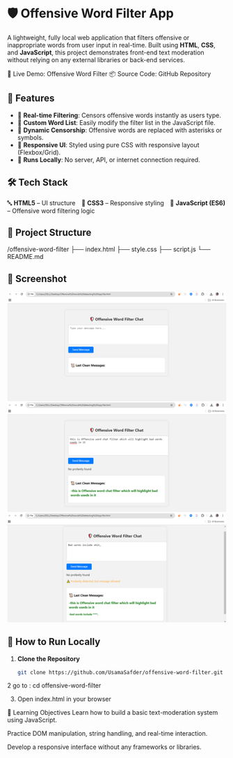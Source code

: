 # 🛡️ Offensive Word Filter App

A lightweight, fully local web application that filters offensive or inappropriate words from user input in real-time. Built using **HTML**, **CSS**, and **JavaScript**, this project demonstrates front-end text moderation without relying on any external libraries or back-end services.

🔗 Live Demo: Offensive Word Filter
📦 Source Code: GitHub Repository

## 🚀 Features

- 🔎 **Real-time Filtering**: Censors offensive words instantly as users type.
- 🧠 **Custom Word List**: Easily modify the filter list in the JavaScript file.
- 💬 **Dynamic Censorship**: Offensive words are replaced with asterisks or symbols.
- 🎨 **Responsive UI**: Styled using pure CSS with responsive layout (Flexbox/Grid).
- 🔌 **Runs Locally**: No server, API, or internet connection required.

## 🛠️ Tech Stack

🔤 **HTML5** – UI structure 🎨 **CSS3** – Responsive styling 🧠 **JavaScript (ES6)** – Offensive word filtering logic

## 📂 Project Structure
/offensive-word-filter
├── index.html
├── style.css
├── script.js
└── README.md

## 📸 Screenshot

![App Screenshot](O3.PNG) 
![App Screenshot](O1.PNG) 
![App Screenshot](O2.PNG) 
<!-- Replace with your actual image file name and path -->

## 🔧 How to Run Locally

1. **Clone the Repository**
   ```bash
   git clone https://github.com/UsamaSafder/offensive-word-filter.git
   
2  go to : cd offensive-word-filter

3. Open index.html in your browser

🎯 Learning Objectives
Learn how to build a basic text-moderation system using JavaScript.

Practice DOM manipulation, string handling, and real-time interaction.

Develop a responsive interface without any frameworks or libraries.
